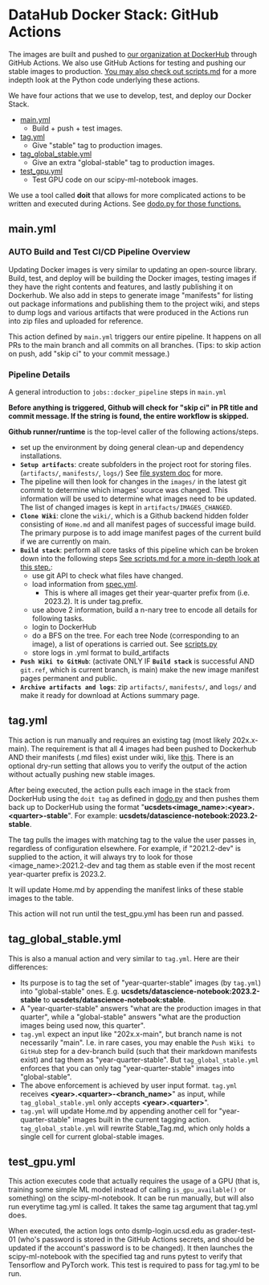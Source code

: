 # DataHub Docker Stack: GitHub Actions

The images are built and pushed to [our organization at DockerHub](https://hub.docker.com/orgs/ucsdets/members) through GitHub Actions. We also use GitHub Actions for testing and pushing our stable images to production. [You may also check out scripts.md](/Documentation/scripts.md) for a more indepth look at the Python code underlying these actions.

We have four actions that we use to develop, test, and deploy our Docker Stack.

- [main.yml](../.github/workflows/main.yml)
  - Build + push + test images.
- [tag.yml](../.github/workflows/tag.yml)
  - Give "stable" tag to production images.
- [tag_global_stable.yml](../.github/workflows/tag_global_stable.yml)
  - Give an extra "global-stable" tag to production images.
- [test_gpu.yml](../.github/workflows/test_gpu.yml)
  - Test GPU code on our scipy-ml-notebook images.

We use a tool called **doit** that allows for more complicated actions to be written and executed during Actions. See [dodo.py for those functions.](/dodo.py)

## main.yml

### AUTO Build and Test CI/CD Pipeline Overview

Updating Docker images is very similar to updating an open-source library.
Build, test, and deploy will be building the Docker images, testing images if
they have the right contents and features, and lastly publishing it on
Dockerhub. We also add in steps to generate image "manifests" for listing out
package informations and publishing them to the project wiki, and steps to
dump logs and various artifacts that were produced in the Actions run into
zip files and uploaded for reference.

This action defined by `main.yml` triggers our entire pipeline. It happens on all PRs to the main branch and all commits on all branches. (Tips: to skip action on push, add "skip ci" to your commit message.)

### Pipeline Details

A general introduction to `jobs::docker_pipeline` steps in `main.yml`

**Before anything is triggered, Github will check for "skip ci" in PR title and commit message. If the string is found, the entire workflow is skipped.**

**Github runner/runtime** is the top-level caller of the following actions/steps.

- set up the environment by doing general clean-up and dependency installations.
- **`Setup artifacts`**: create subfolders in the project root for storing files.
(`artifacts/`, `manifests/`, `logs/`) See [file system doc](./scripts.md#file-system) for more.
- The pipeline will then look for changes in the `images/` in the latest git
commit to determine which images' source was changed. This information will be used to determine
what images need to be updated. The list of changed images is kept in
`artifacts/IMAGES_CHANGED`.
- **`Clone Wiki`**: clone the `wiki/`, which is a Github backend hidden folder consisting of
`Home.md` and all manifest pages of successful image build. The primary purpose is to add image manifest pages of the current build if we are currently on main.
- **`Build stack`**: perform all core tasks of this pipeline which can be broken down into
the following steps [See scripts.md for a more in-depth look at this step.](./scripts.md):
  - use git API to check what files have changed.
  - load information from [spec.yml](../images/spec.yml).
    - This is where all images get their year-quarter prefix from (i.e. 2023.2). It is under tag.prefix.  
  - use above 2 information, build a n-nary tree to encode all details for following tasks.
  - login to DockerHub
  - do a BFS on the tree. For each tree Node (corresponding to an image), a list of operations is carried out. See [scripts.py](scripts.md/#the-build-process)
  - store logs in .yml format to build_artifacts
- **`Push Wiki to GitHub`**: (activate ONLY IF **`Build stack`** is successful AND `git.ref`, which is current branch, is main) make the new image manifest pages permanent and public.
- **`Archive artifacts and logs`**: zip `artifacts/`, `manifests/`, and `logs/` and make it ready
  for download at Actions summary page.

## tag.yml

This action is run manually and requires an existing tag (most likely 202x.x-main). The requirement is that all 4 images had been pushed to Dockerhub AND their manifests (.md files) exist under wiki, like [this](https://github.com/ucsd-ets/datahub-docker-stack/wiki/ucsdets-scipy-ml-notebook-2023.2-main). There is an optional dry-run setting that allows you to verify the output of the action without actually pushing new stable images.

After being executed, the action pulls each image in the stack from DockerHub using the ``doit tag`` as defined in [dodo.py](/dodo.py) and then pushes them back up to DockerHub using the format "**ucsdets\<image_name\>:\<year\>.\<quarter\>-stable**". For example: **ucsdets/datascience-notebook:2023.2-stable**.

The tag pulls the images with matching tag to the value the user passes in, regardless of configuration elsewhere. For example, if "2021.2-dev" is supplied to the action, it will always try to look for those <image_name>:2021.2-dev and tag them as stable even if the most recent year-quarter prefix is 2023.2.

It will update Home.md by appending the manifest links of these stable images to the table.

This action will not run until the test_gpu.yml has been run and passed.

## tag_global_stable.yml

This is also a manual action and very similar to `tag.yml`. Here are their differences:

- Its purpose is to tag the set of "year-quarter-stable" images (by `tag.yml`) into "global-stable" ones. E.g. **ucsdets/datascience-notebook:2023.2-stable** to **ucsdets/datascience-notebook:stable**.
- A "year-quarter-stable" answers "what are the production images in that quarter", while a "global-stable" answers "what are the production images being used now, this quarter".
- `tag.yml` expect an input like "202x.x-main", but branch name is not necessarily "main". I.e. in rare cases, you may enable the `Push Wiki to GitHub` step for a dev-branch build (such that their markdown manifests exist) and tag them as "year-quarter-stable". But `tag_global_stable.yml` enforces that you can only tag "year-quarter-stable" images into "global-stable".
- The above enforcement is achieved by user input format. `tag.yml` receives **\<year\>.\<quarter\>-<branch_name>**" as input, while `tag_global_stable.yml` only accepts **\<year\>.\<quarter\>**".
- `tag.yml` will update Home.md by appending another cell for "year-quarter-stable" images built in the current tagging action. `tag_global_stable.yml` will rewrite Stable_Tag.md, which only holds a single cell for current global-stable images.

## test_gpu.yml

This action executes code that actually requires the usage of a GPU (that is, training some simple ML model instead of calling `is_gpu_available()` or something) on the scipy-ml-notebook. It can be run manually, but will also run everytime tag.yml is called. It takes the same tag argument that tag.yml does.

When executed, the action logs onto dsmlp-login.ucsd.edu as grader-test-01 (who's password is stored in the GitHub Actions secrets, and should be updated if the account's password is to be changed). It then launches the scipy-ml-notebook with the specified tag and runs pytest to verify that Tensorflow and PyTorch work. This test is required to pass for tag.yml to be run.
